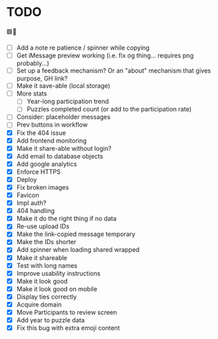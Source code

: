 # TODO

🟩🎁

- [ ] Add a note re patience / spinner while copying
- [ ] Get iMessage preview working (i.e. fix og thing... requires png probably...)
- [ ] Set up a feedback mechanism? Or an "about" mechanism that gives purpose, GH link?
- [ ] Make it save-able (local storage)
- [ ] More stats
    - [ ] Year-long participation trend
    - [ ] Puzzles completed count (or add to the participation rate)
- [ ] Consider: placeholder messages
- [ ] Prev buttons in workflow
- [x] Fix the 404 issue
- [x] Add frontend monitoring
- [x] Make it share-able without login?
- [x] Add email to database objects
- [x] Add google analytics
- [x] Enforce HTTPS
- [x] Deploy
- [x] Fix broken images
- [x] Favicon
- [x] Impl auth?
- [x] 404 handling
- [x] Make it do the right thing if no data
- [x] Re-use upload IDs
- [x] Make the link-copied message temporary
- [x] Make the IDs shorter
- [x] Add spinner when loading shared wrapped
- [x] Make it shareable
- [x] Test with long names
- [x] Improve usability instructions
- [x] Make it look good
- [x] Make it look good on mobile
- [x] Display ties correctly
- [x] Acquire domain
- [x] Move Participants to review screen
- [x] Add year to puzzle data
- [x] Fix this bug with extra emoji content